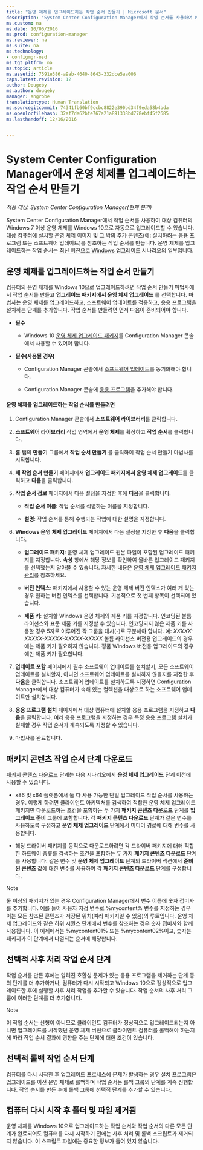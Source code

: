 ```yaml
---
title: "운영 체제를 업그레이드하는 작업 순서 만들기 | Microsoft 문서"
description: "System Center Configuration Manager에서 작업 순서를 사용하여 Windows 7 이상 운영 체제를 Windows 10으로 자동으로 업그레이드할 수 있습니다."
ms.custom: na
ms.date: 10/06/2016
ms.prod: configuration-manager
ms.reviewer: na
ms.suite: na
ms.technology:
- configmgr-osd
ms.tgt_pltfrm: na
ms.topic: article
ms.assetid: 7591e386-a9ab-4640-8643-332dce5aa006
caps.latest.revision: 12
author: Dougeby
ms.author: dougeby
manager: angrobe
translationtype: Human Translation
ms.sourcegitcommit: 74341fb60bf9ccbc8822e390bd34f9eda58b4bda
ms.openlocfilehash: 32af7da62bfe767a21a891338bd778ebf45f2685
ms.lasthandoff: 12/16/2016


---
```

# <a name="create-a-task-sequence-to-upgrade-an-operating-system-in-system-center-configuration-manager"></a>System Center Configuration Manager에서 운영 체제를 업그레이드하는 작업 순서 만들기

*적용 대상: System Center Configuration Manager(현재 분기)*

System Center Configuration Manager에서 작업 순서를 사용하여 대상 컴퓨터의 Windows 7 이상 운영 체제를 Windows 10으로 자동으로 업그레이드할 수 있습니다. 대상 컴퓨터에 설치할 운영 체제 이미지 및 그 밖의 추가 콘텐츠(예: 설치하려는 응용 프로그램 또는 소프트웨어 업데이트)를 참조하는 작업 순서를 만듭니다. 운영 체제를 업그레이드하는 작업 순서는 [최신 버전으로 Windows 업그레이드](upgrade-windows-to-the-latest-version.md) 시나리오의 일부입니다.  

##  <a name="BKMK_UpgradeOS"></a> 운영 체제를 업그레이드하는 작업 순서 만들기  
 컴퓨터의 운영 체제를 Windows 10으로 업그레이드하려면 작업 순서 만들기 마법사에서 작업 순서를 만들고 **업그레이드 패키지에서 운영 체제 업그레이드** 를 선택합니다. 마법사는 운영 체제를 업그레이드하고, 소프트웨어 업데이트를 적용하고, 응용 프로그램을 설치하는 단계를 추가합니다. 작업 순서를 만들려면 먼저 다음이 준비되어야 합니다.  

-   **필수**  

     - Windows 10 [운영 체제 업그레이드 패키지](../get-started/manage-operating-system-upgrade-packages.md)를 Configuration Manager 콘솔에서 사용할 수 있어야 합니다.  

-   **필수(사용될 경우)**  

    -   Configuration Manager 콘솔에서 [소프트웨어 업데이트](../../sum/get-started/synchronize-software-updates.md)를 동기화해야 합니다.  

    -   Configuration Manager 콘솔에 [응용 프로그램](../../apps/deploy-use/create-applications.md)을 추가해야 합니다.  

#### <a name="to-create-a-task-sequence-that-upgrades-an-operating-system"></a>운영 체제를 업그레이드하는 작업 순서를 만들려면  

1.  Configuration Manager 콘솔에서 **소프트웨어 라이브러리**를 클릭합니다.  

2.  **소프트웨어 라이브러리** 작업 영역에서 **운영 체제**를 확장하고 **작업 순서**를 클릭합니다.  

3.  **홈** 탭의 **만들기** 그룹에서 **작업 순서 만들기** 를 클릭하여 작업 순서 만들기 마법사를 시작합니다.  

4.  **새 작업 순서 만들기** 페이지에서 **업그레이드 패키지에서 운영 체제 업그레이드**를 클릭하고 **다음**을 클릭합니다.  

5.  **작업 순서 정보** 페이지에서 다음 설정을 지정한 후에 **다음**을 클릭합니다.  

    -   **작업 순서 이름**: 작업 순서를 식별하는 이름을 지정합니다.  

    -   **설명**: 작업 순서를 통해 수행되는 작업에 대한 설명을 지정합니다.  

6.  **Windows 운영 체제 업그레이드** 페이지에서 다음 설정을 지정한 후 **다음**을 클릭합니다.  

    -   **업그레이드 패키지**: 운영 체제 업그레이드 원본 파일이 포함된 업그레이드 패키지를 지정합니다. **속성** 창에서 해당 정보를 확인하여 올바른 업그레이드 패키지를 선택했는지 알아볼 수 있습니다. 자세한 내용은 [운영 체제 업그레이드 패키지 관리](../get-started/manage-operating-system-upgrade-packages.md)를 참조하세요.  

    -   **버전 인덱스**: 패키지에서 사용할 수 있는 운영 체제 버전 인덱스가 여러 개 있는 경우 원하는 버전 인덱스를 선택합니다. 기본적으로 첫 번째 항목이 선택되어 있습니다.  

    -   **제품 키**: 설치할 Windows 운영 체제의 제품 키를 지정합니다. 인코딩된 볼륨 라이선스와 표준 제품 키를 지정할 수 있습니다. 인코딩되지 않은 제품 키를 사용할 경우 5자로 이루어진 각 그룹을 대시(-)로 구분해야 합니다. 예: *XXXXX-XXXXX-XXXXX-XXXXX-XXXXX* 볼륨 라이선스 버전용 업그레이드의 경우에는 제품 키가 필요하지 않습니다. 정품 Windows 버전용 업그레이드의 경우에만 제품 키가 필요합니다.  

7.  **업데이트 포함** 페이지에서 필수 소프트웨어 업데이트를 설치할지, 모든 소프트웨어 업데이트를 설치할지, 아니면 소프트웨어 업데이트를 설치하지 않을지를 지정한 후 **다음**을 클릭합니다. 소프트웨어 업데이트를 설치하도록 지정하면 Configuration Manager에서 대상 컴퓨터가 속해 있는 컬렉션을 대상으로 하는 소프트웨어 업데이트만 설치합니다.  

8.  **응용 프로그램 설치** 페이지에서 대상 컴퓨터에 설치할 응용 프로그램을 지정하고 **다음**을 클릭합니다. 여러 응용 프로그램을 지정하는 경우 특정 응용 프로그램 설치가 실패할 경우 작업 순서가 계속되도록 지정할 수 있습니다.  

9. 마법사를 완료합니다.  

## <a name="download-package-content-task-sequence-step"></a>패키지 콘텐츠 작업 순서 단계 다운로드  
 [패키지 콘텐츠 다운로드](../understand/task-sequence-steps.md#BKMK_DownloadPackageContent) 단계는 다음 시나리오에서 **운영 체제 업그레이드** 단계 이전에 사용할 수 있습니다.  

-   x86 및 x64 플랫폼에서 둘 다 사용 가능한 단일 업그레이드 작업 순서를 사용하는 경우. 이렇게 하려면 클라이언트 아키텍처를 검색하여 적합한 운영 체제 업그레이드 패키지만 다운로드하는 조건을 포함하는 두 가지 **패키지 콘텐츠 다운로드** 단계를 **업그레이드 준비** 그룹에 포함합니다. 각 **패키지 콘텐츠 다운로드** 단계가 같은 변수를 사용하도록 구성하고 **운영 체제 업그레이드** 단계에서 미디어 경로에 대해 변수를 사용합니다.  

-   해당 드라이버 패키지를 동적으로 다운로드하려면 각 드라이버 패키지에 대해 적합한 하드웨어 종류를 검색하는 조건을 포함하는 두 가지 **패키지 콘텐츠 다운로드** 단계를 사용합니다. 같은 변수 및 **운영 체제 업그레이드** 단계의 드라이버 섹션에서 **준비된 콘텐츠** 값에 대한 변수를 사용하여 각 **패키지 콘텐츠 다운로드** 단계를 구성합니다.  

   > [!NOTE]
   > 둘 이상의 패키지가 있는 경우 Configuration Manager에서 변수 이름에 숫자 접미사를 추가합니다. 예를 들어 사용자 지정 변수로 %mycontent% 변수를 지정하는 경우 이는 모든 참조된 콘텐츠가 저장된 위치(여러 패키지일 수 있음)의 루트입니다. 운영 체제 업그레이드와 같은 하위 시퀀스 단계에서 변수를 참조하는 경우 숫자 접미사와 함께 사용됩니다. 이 예제에서는 %mycontent01% 또는 %mycontent02%이고, 숫자는 패키지가 이 단계에서 나열되는 순서에 해당합니다.

## <a name="optional-post-processing-task-sequence-steps"></a>선택적 사후 처리 작업 순서 단계  
 작업 순서를 만든 후에는 알려진 호환성 문제가 있는 응용 프로그램을 제거하는 단계 등의 단계를 더 추가하거나, 컴퓨터가 다시 시작되고 Windows 10으로 정상적으로 업그레이드한 후에 실행할 사후 처리 작업을 추가할 수 있습니다. 작업 순서의 사후 처리 그룹에 이러한 단계를 더 추가합니다.  

> [!NOTE]  
>  이 작업 순서는 선형이 아니므로 클라이언트 컴퓨터가 정상적으로 업그레이드되는지 아니면 업그레이드를 시작했던 운영 체제 버전으로 클라이언트 컴퓨터를 롤백해야 하는지에 따라 작업 순서 결과에 영향을 주는 단계에 대한 조건이 있습니다.  

## <a name="optional-rollback-task-sequence-steps"></a>선택적 롤백 작업 순서 단계  
 컴퓨터를 다시 시작한 후 업그레이드 프로세스에 문제가 발생하는 경우 설치 프로그램은 업그레이드를 이전 운영 체제로 롤백하며 작업 순서는 롤백 그룹의 단계를 계속 진행합니다. 작업 순서를 만든 후에 롤백 그룹에 선택적 단계를 추가할 수 있습니다.  

## <a name="folder-and-files-removed-after-computer-restart"></a>컴퓨터 다시 시작 후 폴더 및 파일 제거됨  
 운영 체제를 Windows 10으로 업그레이드하는 작업 순서와 작업 순서의 다른 모든 단계가 완료되어도 컴퓨터를 다시 시작하기 전에는 사후 처리 및 롤백 스크립트가 제거되지 않습니다.  이 스크립트 파일에는 중요한 정보가 들어 있지 않습니다.  

